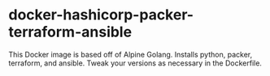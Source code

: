 # docker-hashicorp-packer-terraform-ansible

This Docker image is based off of Alpine Golang. Installs python, packer, terraform, and ansible. Tweak your versions as necessary in the Dockerfile.
